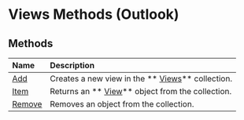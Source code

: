 
# Views Methods (Outlook)

## Methods



|**Name**|**Description**|
|:-----|:-----|
| [Add](8005ca2e-8b28-1286-74d1-448f2a168c65.md)|Creates a new view in the  ** [Views](5dd7edc2-12a2-f4c2-d158-8053d80e8dc9.md)** collection.|
| [Item](c8fa2aec-5e38-4233-bf58-ec8669377ec7.md)|Returns an  ** [View](41c8d149-9912-1685-4c8b-3c849cc6f1ed.md)** object from the collection.|
| [Remove](73a92be6-8dc4-6fb9-7f20-0ff678445737.md)|Removes an object from the collection.|
